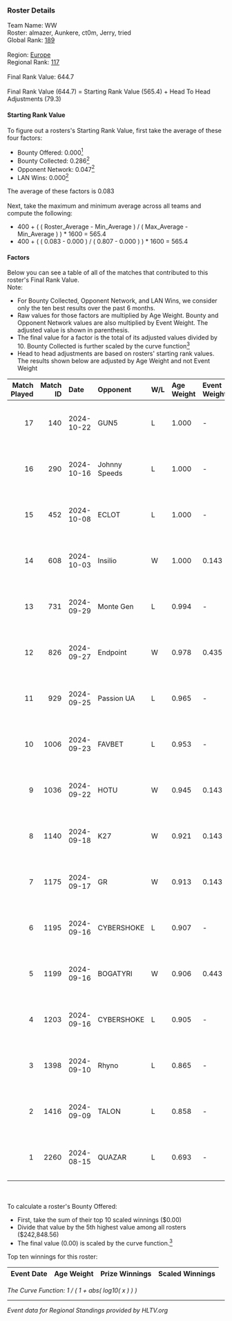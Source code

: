 ### Roster Details<br />
Team Name: WW<br />
Roster: almazer, Aunkere, ct0m, Jerry, tried<br />
Global Rank: [189](../../standings_global_2024_10_30.md)<br />
<br />
Region: [Europe]( ../../standings_europe_2024_10_30.md)<br />
Regional Rank: [117]( ../../standings_europe_2024_10_30.md)<br />
<br />
Final Rank Value:  644.7<br />
<br />
Final Rank Value (644.7) = Starting Rank Value (565.4) + Head To Head Adjustments (79.3)<br />

#### Starting Rank Value<br />
To figure out a rosters's Starting Rank Value, first take the average of these four factors:<br />
- Bounty Offered: 0.000[<sup>1</sup>](#table2)
- Bounty Collected: 0.286[<sup>2</sup>](#table1)
- Opponent Network: 0.047[<sup>2</sup>](#table1)
- LAN Wins: 0.000[<sup>2</sup>](#table1)

The average of these factors is 0.083<br />
<br />
Next, take the maximum and minimum average across all teams and compute the following:<br />
- 400 + ( ( Roster_Average - Min_Average ) / ( Max_Average - Min_Average ) ) * 1600 = 565.4
- 400 + ( ( 0.083 - 0.000 ) / ( 0.807 - 0.000 ) ) * 1600 = 565.4


#### Factors<br />
Below you can see a table of all of the matches that contributed to this roster's Final Rank Value.<br />
Note:<br />

- For Bounty Collected, Opponent Network, and LAN Wins, we consider only the ten best results over the past 6 months.
- Raw values for those factors are multiplied by Age Weight. Bounty and Opponent Network values are also multiplied by Event Weight. The adjusted value is shown in parenthesis.
- The final value for a factor is the total of its adjusted values divided by 10. Bounty Collected is further scaled by the curve function[<sup>3</sup>](#curveFunction)
- Head to head adjustments are based on rosters' starting rank values. The results shown below are adjusted by Age Weight and not Event Weight
<span id="table1"></span><br />


| Match Played | Match ID | Date       | Opponent      | W/L | Age Weight | Event Weight | Bounty Collected | Opponent Network | LAN Wins  | H2H Adj. | Roster                               |
| -: | -: | :- | :- | :- | :- | :- | :- | :- | :- | -: | :- |
|           17 |      140 | 2024-10-22 | GUN5          | L   | 1.000      | -            | -                | -                | -         |    -2.58 | almazer, Aunkere, ct0m, Jerry, tried |
|           16 |      290 | 2024-10-16 | Johnny Speeds | L   | 1.000      | -            | -                | -                | -         |    -2.99 | Aunkere, ct0m, Jerry, StRoGo, tried  |
|           15 |      452 | 2024-10-08 | ECLOT         | L   | 1.000      | -            | -                | -                | -         |    -3.03 | Aunkere, ct0m, Jerry, StRoGo, tried  |
|           14 |      608 | 2024-10-03 | Insilio       | W   | 1.000      | 0.143        | 0.042 (0.006)    | 0.653 (0.093)    | 0 (0.000) |    27.82 | Aunkere, ct0m, Jerry, StRoGo, tried  |
|           13 |      731 | 2024-09-29 | Monte Gen     | L   | 0.994      | -            | -                | -                | -         |    -3.56 | Aunkere, ct0m, kelieN, StRoGo, tried |
|           12 |      826 | 2024-09-27 | Endpoint      | W   | 0.978      | 0.435        | 0.057 (0.024)    | 0.626 (0.266)    | 0 (0.000) |    26.86 | Aunkere, ct0m, Jerry, StRoGo, tried  |
|           11 |      929 | 2024-09-25 | Passion UA    | L   | 0.965      | -            | -                | -                | -         |    -2.52 | Aunkere, ct0m, Jerry, StRoGo, tried  |
|           10 |     1006 | 2024-09-23 | FAVBET        | L   | 0.953      | -            | -                | -                | -         |    -3.54 | Aunkere, ct0m, Jerry, StRoGo, tried  |
|            9 |     1036 | 2024-09-22 | HOTU          | W   | 0.945      | 0.143        | 0.006 (0.001)    | 0.521 (0.070)    | 0 (0.000) |    24.18 | Aunkere, ct0m, Jerry, StRoGo, tried  |
|            8 |     1140 | 2024-09-18 | K27           | W   | 0.921      | 0.143        | 0.000 (0.000)    | 0.203 (0.027)    | 0 (0.000) |    18.16 | Aunkere, ct0m, Jerry, StRoGo, tried  |
|            7 |     1175 | 2024-09-17 | GR            | W   | 0.913      | 0.143        | 0.008 (0.001)    | 0.116 (0.015)    | 0 (0.000) |    20.35 | Aunkere, ct0m, Jerry, StRoGo, tried  |
|            6 |     1195 | 2024-09-16 | CYBERSHOKE    | L   | 0.907      | -            | -                | -                | -         |    -1.92 | Aunkere, ct0m, Jerry, StRoGo, tried  |
|            5 |     1199 | 2024-09-16 | BOGATYRI      | W   | 0.906      | 0.443        | 0.000 (0.000)    | 0.000 (0.000)    | 0 (0.000) |     8.56 | Aunkere, ct0m, Jerry, StRoGo, tried  |
|            4 |     1203 | 2024-09-16 | CYBERSHOKE    | L   | 0.905      | -            | -                | -                | -         |    -1.84 | Aunkere, ct0m, Jerry, StRoGo, tried  |
|            3 |     1398 | 2024-09-10 | Rhyno         | L   | 0.865      | -            | -                | -                | -         |    -3.54 | Aunkere, ct0m, Jerry, StRoGo, tried  |
|            2 |     1416 | 2024-09-09 | TALON         | L   | 0.858      | -            | -                | -                | -         |    -9.28 | Aunkere, ct0m, Jerry, StRoGo, tried  |
|            1 |     2260 | 2024-08-15 | QUAZAR        | L   | 0.693      | -            | -                | -                | -         |   -11.83 | Aunkere, ct0m, Jerry, StRoGo, tried  |

<br />
<span id="table2"></span><br />
To calculate a roster's Bounty Offered:<br />

- First, take the sum of their top 10 scaled winnings ($0.00)
- Divide that value by the 5th highest value among all rosters ($242,848.56)
- The final value (0.00) is scaled by the curve function.[<sup>3</sup>](#curveFunction)

Top ten winnings for this roster:<br />

| Event Date | Age Weight | Prize Winnings | Scaled Winnings |
| :- | -: | :- | :- |


<span id="curveFunction"></span>_The Curve Function: 1 / ( 1 + abs( log10( x ) ) )_<br />

---
_Event data for Regional Standings provided by HLTV.org_<br />
